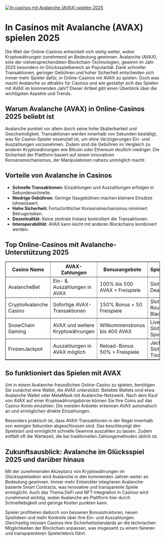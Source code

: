 [![In casinos mit Avalanche (AVAX) spielen 2025](https://123-caf.pages.dev/gitsignup.png)](https://vrmoo.ru/Bt82HjjY)

<h1>In Casinos mit Avalanche (AVAX) spielen 2025</h1> <p>Die Welt der Online-Casinos entwickelt sich stetig weiter, wobei Kryptowährungen zunehmend an Bedeutung gewinnen. Avalanche (AVAX), eine der vielversprechendsten Blockchain-Technologien, gewinnt im Jahr 2025 besonders im Glücksspielbereich an Popularität. Dank schneller Transaktionen, geringer Gebühren und hoher Sicherheit entscheiden sich immer mehr Spieler dafür, in Online-Casinos mit AVAX zu spielen. Doch was macht Avalanche so attraktiv für Casinos und wie gestaltet sich das Spielen mit AVAX im kommenden Jahr? Dieser Artikel gibt einen Überblick über die wichtigsten Aspekte und Trends.</p>  <h2>Warum Avalanche (AVAX) in Online-Casinos 2025 beliebt ist</h2> <p>Avalanche punktet vor allem durch seine hohe Skalierbarkeit und Geschwindigkeit. Transaktionen werden innerhalb von Sekunden bestätigt, was für Casino-Spieler essenziell ist, um ohne Verzögerungen Ein- und Auszahlungen vorzunehmen. Zudem sind die Gebühren im Vergleich zu anderen Kryptowährungen wie Bitcoin oder Ethereum deutlich niedriger. Die Sicherheit der Plattform basiert auf einem innovativen Konsensmechanismus, der Manipulationen nahezu unmöglich macht.</p>  <h2>Vorteile von Avalanche in Casinos</h2> <ul>   <li><strong>Schnelle Transaktionen:</strong> Einzahlungen und Auszahlungen erfolgen in Sekundenschnelle.</li>   <li><strong>Niedrige Gebühren:</strong> Geringe Gasgebühren machen kleinere Einsätze lohnenswert.</li>   <li><strong>Hohe Sicherheit:</strong> Fortschrittlicher Konsensmechanismus minimiert Betrugsrisiken.</li>   <li><strong>Dezentralität:</strong> Keine zentrale Instanz kontrolliert die Transaktionen.</li>   <li><strong>Interoperabilität:</strong> AVAX kann leicht mit anderen Blockchains kombiniert werden.</li> </ul>  <h2>Top Online-Casinos mit Avalanche-Unterstützung 2025</h2> <table border="1" cellpadding="8" cellspacing="0">   <thead>     <tr>       <th>Casino Name</th>       <th>AVAX-Zahlungen</th>       <th>Bonusangebote</th>       <th>Spielauswahl</th>     </tr>   </thead>   <tbody>     <tr>       <td>AvalancheBet</td>       <td>Ein- &amp; Auszahlungen in AVAX</td>       <td>100% bis 500 AVAX + Freispiele</td>       <td>Slots, Live-Dealer, Poker</td>     </tr>     <tr>       <td>CryptoAvalanche Casino</td>       <td>Sofortige AVAX-Transaktionen</td>       <td>150% Bonus + 50 Freispiele</td>       <td>Slots, Roulette, Blackjack</td>     </tr>     <tr>       <td>SnowChain Gaming</td>       <td>AVAX und weitere Kryptowährungen</td>       <td>Willkommensbonus bis 400 AVAX</td>       <td>Live-Casino, Slots, Sportwetten</td>     </tr>     <tr>       <td>FrozenJackpot</td>       <td>Auszahlungen in AVAX möglich</td>       <td>Reload-Bonus 50% + Freispiele</td>       <td>Jackpot-Slots, Tischspiele</td>     </tr>   </tbody> </table>  <h2>So funktioniert das Spielen mit AVAX</h2> <p>Um in einem Avalanche-freundlichen Online-Casino zu spielen, benötigen Sie zunächst eine Wallet, die AVAX unterstützt. Beliebte Wallets sind etwa Avalanche Wallet oder MetaMask mit Avalanche-Netzwerk. Nach dem Kauf von AVAX auf einer Kryptowährungsbörse können Sie Ihre Coins auf das Casino-Konto einzahlen. Die meisten Anbieter erkennen AVAX automatisch an und ermöglichen direkte Einzahlungen.</p> <p>Besonders praktisch ist, dass AVAX-Transaktionen in der Regel innerhalb von wenigen Sekunden abgeschlossen sind. Das beschleunigt den Spielstart und ermöglicht schnelle Gewinne auszahlen zu lassen. Zudem entfällt oft die Wartezeit, die bei traditionellen Zahlungsmethoden üblich ist.</p>  <h2>Zukunftsausblick: Avalanche im Glücksspiel 2025 und darüber hinaus</h2> <p>Mit der zunehmenden Akzeptanz von Kryptowährungen im Glücksspielsektor wird Avalanche in den kommenden Jahren weiter an Bedeutung gewinnen. Immer mehr Entwickler integrieren Avalanche-basierte Smart Contracts, was innovative und transparente Spiele ermöglicht. Auch das Thema DeFi und NFT-Integration in Casinos wird zunehmend wichtig, wobei Avalanche als Plattform hier durch Schnelllebigkeit und geringe Kosten punkten kann.</p> <p>Spieler profitieren dadurch von besseren Bonusstrukturen, neuen Spielideen und mehr Kontrolle über ihre Ein- und Auszahlungen. Gleichzeitig müssen Casinos ihre Sicherheitsstandards an die technischen Möglichkeiten der Blockchain anpassen, was insgesamt zu einem faireren und transparenteren Spielerlebnis führt.</p>